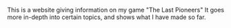 This is a website giving information on my game "The Last Pioneers"
It goes more in-depth into certain topics, and shows what I have made so far.
